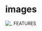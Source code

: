 # images


![_ FEATURES](https://github.com/user-attachments/assets/e68044b2-2506-4abb-9ee3-24f715e23868)

